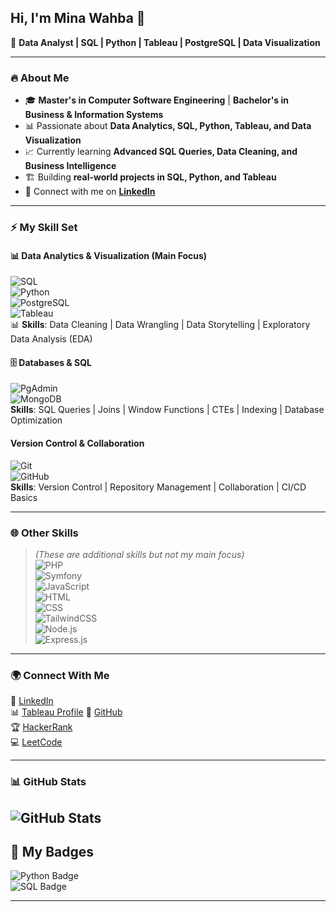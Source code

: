## Hi, I'm Mina Wahba 👋  

🚀 **Data Analyst | SQL | Python | Tableau | PostgreSQL | Data Visualization**  

---

### 🔥 About Me  
- 🎓 **Master's in Computer Software Engineering** | **Bachelor's in Business & Information Systems**  
- 📊 Passionate about **Data Analytics, SQL, Python, Tableau, and Data Visualization**  
- 📈 Currently learning **Advanced SQL Queries, Data Cleaning, and Business Intelligence**  
- 🏗 Building **real-world projects in SQL, Python, and Tableau**  
- 🔗 Connect with me on **[LinkedIn](https://www.linkedin.com/in/mwahba98/)**  

---

### ⚡ My Skill Set  

#### **📊 Data Analytics & Visualization (Main Focus)**  
![SQL](https://img.shields.io/badge/-SQL-blue?style=for-the-badge&logo=postgresql)  
![Python](https://img.shields.io/badge/-Python-lightblue?style=for-the-badge&logo=python)  
![PostgreSQL](https://img.shields.io/badge/-PostgreSQL-blue?style=for-the-badge&logo=postgresql)  
![Tableau](https://img.shields.io/badge/-Tableau-orange?style=for-the-badge&logo=tableau)  
📊 **Skills**: Data Cleaning | Data Wrangling | Data Storytelling | Exploratory Data Analysis (EDA)  

#### **🗄 Databases & SQL**  
![PgAdmin](https://img.shields.io/badge/-PgAdmin-darkblue?style=for-the-badge&logo=postgresql)  
![MongoDB](https://img.shields.io/badge/-MongoDB-green?style=for-the-badge&logo=mongodb)  
 **Skills**: SQL Queries | Joins | Window Functions | CTEs | Indexing | Database Optimization  

####   Version Control & Collaboration
![Git](https://img.shields.io/badge/-Git-red?style=for-the-badge&logo=git)  
![GitHub](https://img.shields.io/badge/-GitHub-black?style=for-the-badge&logo=github)  
 **Skills**: Version Control | Repository Management | Collaboration | CI/CD Basics  

---

### 🌐 Other Skills  
> *(These are additional skills but not my main focus)*  
![PHP](https://img.shields.io/badge/-PHP-777BB4?style=for-the-badge&logo=php)  
![Symfony](https://img.shields.io/badge/-Symfony-black?style=for-the-badge&logo=symfony)  
![JavaScript](https://img.shields.io/badge/-JavaScript-yellow?style=for-the-badge&logo=javascript)  
![HTML](https://img.shields.io/badge/-HTML-red?style=for-the-badge&logo=html5)  
![CSS](https://img.shields.io/badge/-CSS-blue?style=for-the-badge&logo=css3)  
![TailwindCSS](https://img.shields.io/badge/-TailwindCSS-38B2AC?style=for-the-badge&logo=tailwind-css)  
![Node.js](https://img.shields.io/badge/-Node.js-green?style=for-the-badge&logo=node.js)  
![Express.js](https://img.shields.io/badge/-Express.js-black?style=for-the-badge&logo=express)  


---

### 🌍 Connect With Me  
🔗 [LinkedIn](your-linkedin-url)  
📊 [Tableau Profile](https://public.tableau.com/app/profile/mina.wahba/vizzes)
📂 [GitHub](your-github-url)  
🏆 [HackerRank](https://www.hackerrank.com/profile/minaadelbis2019)  
💻 [LeetCode](https://leetcode.com/u/minaadelbis2019/)

---

### 📊 GitHub Stats  
![GitHub Stats](https://github-readme-stats.vercel.app/api?username=Minawahba98&show_icons=true&theme=tokyonight)  
---
## 🏅 My Badges
![Python Badge](https://img.shields.io/badge/Python-%E2%98%85%E2%98%85-orange?style=for-the-badge&logo=python)  
![SQL Badge](https://img.shields.io/badge/SQL-%E2%98%85%E2%98%85%E2%98%85%E2%98%85-blue?style=for-the-badge&logo=postgresql)



---
